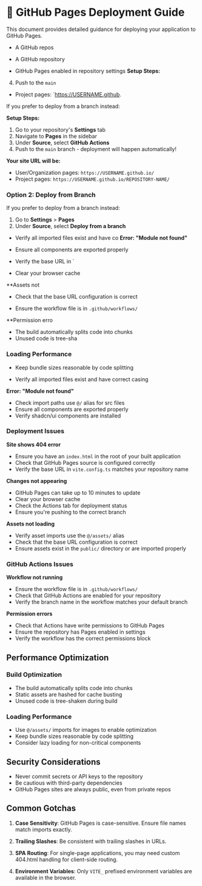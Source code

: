# 🚀 GitHub Pages Deployment Guide

This document provides detailed guidance for deploying your application to GitHub Pages.

- A GitHub repos

- A GitHub repository
- GitHub Pages enabled in repository settings
**Setup Steps:**

4. Push to the `main`

- Project pages: `https://USERNAME.github.

If you prefer to deploy from a branch instead:

**Setup Steps:**
1. Go to your repository's **Settings** tab
2. Navigate to **Pages** in the sidebar  
3. Under **Source**, select **GitHub Actions**
4. Push to the `main` branch - deployment will happen automatically!

**Your site URL will be:**
- User/Organization pages: `https://USERNAME.github.io/`
- Project pages: `https://USERNAME.github.io/REPOSITORY-NAME/`

### Option 2: Deploy from Branch

If you prefer to deploy from a branch instead:

1. Go to **Settings** > **Pages**
2. Under **Source**, select **Deploy from a branch**
- Verify all imported files exist and have co
**Error: "Module not found"**
- Ensure all components are exported properly



- Verify the base URL in `

- Clear your browser cache

**Assets not 
- Check that the base URL configuration is correct


- Ensure the workflow file is in `.github/workflows/`

**Permission erro



- The build automatically splits code into chunks
- Unused code is tree-sha
### Loading Performance
- Keep bundle sizes reasonable by code splitting








- Verify all imported files exist and have correct casing

**Error: "Module not found"**
- Check import paths use `@/` alias for src files
- Ensure all components are exported properly
- Verify shadcn/ui components are installed

### Deployment Issues

**Site shows 404 error**
- Ensure you have an `index.html` in the root of your built application
- Check that GitHub Pages source is configured correctly
- Verify the base URL in `vite.config.ts` matches your repository name

**Changes not appearing**
- GitHub Pages can take up to 10 minutes to update
- Clear your browser cache
- Check the Actions tab for deployment status
- Ensure you're pushing to the correct branch

**Assets not loading**
- Verify asset imports use the `@/assets/` alias
- Check that the base URL configuration is correct
- Ensure assets exist in the `public/` directory or are imported properly

### GitHub Actions Issues

**Workflow not running**
- Ensure the workflow file is in `.github/workflows/`
- Check that GitHub Actions are enabled for your repository
- Verify the branch name in the workflow matches your default branch

**Permission errors**
- Check that Actions have write permissions to GitHub Pages
- Ensure the repository has Pages enabled in settings
- Verify the workflow has the correct permissions block

## Performance Optimization

### Build Optimization
- The build automatically splits code into chunks
- Static assets are hashed for cache busting
- Unused code is tree-shaken during build

### Loading Performance
- Use `@/assets/` imports for images to enable optimization
- Keep bundle sizes reasonable by code splitting
- Consider lazy loading for non-critical components

## Security Considerations

- Never commit secrets or API keys to the repository
- Be cautious with third-party dependencies
- GitHub Pages sites are always public, even from private repos

## Common Gotchas

1. **Case Sensitivity**: GitHub Pages is case-sensitive. Ensure file names match imports exactly.

2. **Trailing Slashes**: Be consistent with trailing slashes in URLs.

3. **SPA Routing**: For single-page applications, you may need custom 404.html handling for client-side routing.

4. **Environment Variables**: Only `VITE_` prefixed environment variables are available in the browser.





